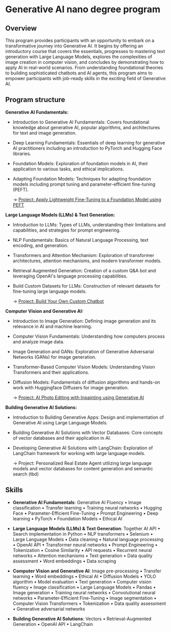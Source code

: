 # Generative AI nano degree program

## Overview
This program provides participants with an opportunity to embark on a transformative journey into Generative AI. It begins by offering an introductory course that covers the essentials, progresses to mastering text generation with Large Language Models, explores the complexities of image creation in computer vision, and concludes by demonstrating how to apply AI in real-world scenarios. From understanding foundational theories to building sophisticated chatbots and AI agents, this program aims to empower participants with job-ready skills in the exciting field of Generative AI.

## Program structure
**Generative AI Fundamentals:**
* Introduction to Generative AI Fundamentals: Covers foundational knowledge about generative AI, popular algorithms, and architectures for text and image generation.
* Deep Learning Fundamentals: Essentials of deep learning for generative AI practitioners including an introduction to PyTorch and Hugging Face libraries.
* Foundation Models: Exploration of foundation models in AI, their application to various tasks, and ethical implications.
* Adapting Foundation Models: Techniques for adapting foundation models including prompt tuning and parameter-efficient fine-tuning (PEFT).

  → [Project: Apply Lightweight Fine-Tuning to a Foundation Model using PEFT](/project1_Lightweight_Fine-Tuning)

**Large Language Models (LLMs) & Text Generation:**
* Introduction to LLMs: Types of LLMs, understanding their limitations and capabilities, and strategies for prompt engineering.
* NLP Fundamentals: Basics of Natural Language Processing, text encoding, and generation.
* Transformers and Attention Mechanism: Exploration of transformer architectures, attention mechanisms, and modern transformer models.
* Retrieval Augmented Generation: Creation of a custom Q&A bot and leveraging OpenAI's language processing capabilities.
* Build Custom Datasets for LLMs: Construction of relevant datasets for fine-tuning large language models.

  → [Project: Build Your Own Custom Chatbot](/project2_Custom-chatbot)

**Computer Vision and Generative AI:**
* Introduction to Image Generation: Defining image generation and its relevance in AI and machine learning.
* Computer Vision Fundamentals: Understanding how computers process and analyze image data.
* Image Generation and GANs: Exploration of Generative Adversarial Networks (GANs) for image generation.
* Transformer-Based Computer Vision Models: Understanding Vision Transformers and their applications.
* Diffusion Models: Fundamentals of diffusion algorithms and hands-on work with Huggingface Diffusers for image generation.

    → [Project: AI Photo Editing with Inpainting using Generative AI](/project3_AI-Photo-Editing-Impaiting)

**Building Generative AI Solutions:**
* Introduction to Building Generative Apps: Design and implementation of Generative AI using Large Language Models.
* Building Generative AI Solutions with Vector Databases: Core concepts of vector databases and their application in AI.
* Developing Generative AI Solutions with LangChain: Exploration of LangChain framework for working with large language models.

    → Project: Personalized Real Estate Agent utilizing large language models and vector databases for content generation and semantic search (tbd)

## Skills
* **Generative AI Fundamentals**:
Generative AI Fluency • Image classification • Transfer learning • Training neural networks • Hugging Face • Parameter-Efficient Fine-Tuning • Prompt Engineering • Deep learning • PyTorch • Foundation Models • Ethical AI

* **Large Language Models (LLMs) & Text Generation**:
Together AI API • Search implementation in Python • NLP transformers • Selenium • Large Language Models • Data cleaning • Natural language processing • OpenAI API • Transformer neural networks • Prompt Engineering • Tokenization • Cosine Similarity • API requests • Recurrent neural networks • Attention mechanisms • Text generation • Data quality assessment • Word embeddings • Data scraping

* **Computer Vision and Generative AI**:
Image pre-processing • Transfer learning • Word embeddings • Ethical AI • Diffusion Models • YOLO algorithm • Model evaluation • Text generation • Computer vision fluency • Image classification • Large Language Models • Pandas • Image generation • Training neural networks • Convolutional neural networks • Parameter-Efficient Fine-Tuning • Image segmentation • Computer Vision Transformers • Tokenization • Data quality assessment • Generative adversarial networks

* **Building Generative AI Solutions**:
Vectors • Retrieval-Augmented Generation • OpenAI API • LangChain
